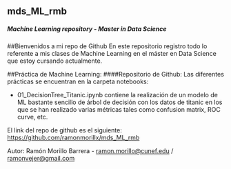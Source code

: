 ## mds_ML_rmb
##### Machine Learning repository - Master in Data Science

##Bienvenidos a mi repo de Github
En este repositorio registro todo lo referente a mis clases de Machine Learning en el máster en Data Science que estoy cursando actualmente.

##Práctica de Machine Learning:
####Repositorio de Github:
Las diferentes prácticas se encuentran en la carpeta notebooks:
- 01_DecisionTree_Titanic.ipynb contiene la realización de un modelo de ML bastante sencillo de árbol de decisión con los datos de titanic en los que se han realizado varias métricas tales como confusion matrix, ROC curve, etc.

El link del repo de github es el siguiente: https://github.com/ramonmorillx/mds_ML_rmb

Autor:
Ramón Morillo Barrera - ramon.morillo@cunef.edu / ramonvejer@gmail.com

